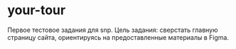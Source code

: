 # your-tour
Первое тестовое задания для snp. Цель задания: сверстать главную страницу сайта, ориентируясь на предоставленные материалы в Figma.
